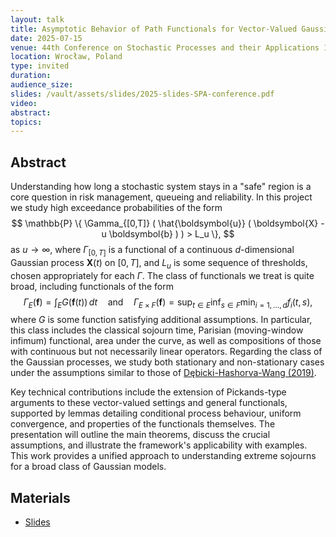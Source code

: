 ```yaml
---
layout: talk
title: Asymptotic Behavior of Path Functionals for Vector-Valued Gaussian Processes at High Levels
date: 2025-07-15
venue: 44th Conference on Stochastic Processes and their Applications 14-18 July 2025
location: Wrocław, Poland
type: invited
duration: 
audience_size: 
slides: /vault/assets/slides/2025-slides-SPA-conference.pdf
video: 
abstract: 
topics:
---
```

## Abstract

Understanding how long a stochastic system stays in a "safe" region is a core
question in risk management, queueing and reliability. In this project we study
high exceedance probabilities of the form
$$
  \mathbb{P} \{ \Gamma_{[0,T]} ( \hat{\boldsymbol{u}} ( \boldsymbol{X} - u \boldsymbol{b} ) ) > L_u \},
$$
as $u \to \infty$, where $\Gamma_{[0,T]}$ is a functional of a continuous
$d$-dimensional Gaussian process $\mathbf X(t)$ on $[0,T]$, and $L_u$ is some
sequence of thresholds, chosen appropriately for each $\Gamma$. The class of
functionals we treat is quite broad, including functionals of the form
$$
\Gamma_E ( \boldsymbol{f} ) = \int_{E} G ( \boldsymbol{f} ( t ) ) \, d t
\quad \text{and} \quad
\Gamma_{E \times F} ( \boldsymbol{f} ) = \sup_{t \in E} \inf_{s \in F} 
\min_{i = 1, \dots, d} f_i ( t, s ),
$$
where $G$ is some function satisfying additional assumptions. In particular,
this class includes the classical sojourn time, Parisian (moving-window infimum)
functional, area under the curve, as well as compositions of those with
continuous but not necessarily linear operators. Regarding the class of the
Gaussian processes, we study both stationary and non-stationary cases under the
assumptions similar to those of [Dębicki-Hashorva-Wang (2019)](https://doi.org/10.1016/j.spa.2020.04.008).

Key technical contributions include the extension of Pickands-type arguments to
these vector-valued settings and general functionals, supported by lemmas
detailing conditional process behaviour, uniform convergence, and properties of
the functionals themselves. The presentation will outline the main theorems,
discuss the crucial assumptions, and illustrate the framework's applicability
with examples. This work provides a unified approach to understanding extreme
sojourns for a broad class of Gaussian models.

## Materials

- [Slides](../assets/slides/2025-slides-SPA-conference.pdf)